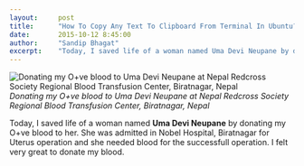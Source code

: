```yaml
---
layout:     post
title:      "How To Copy Any Text To Clipboard From Terminal In Ubuntu?"
date:       2015-10-12 8:45:00
author:     "Sandip Bhagat"
excerpt:    "Today, I saved life of a woman named Uma Devi Neupane by donating my O+ve blood to her..."
---
```

![Donating my O+ve blood to Uma Devi Neupane at Nepal Redcross Society Regional Blood Transfusion Center, Biratnagar, Nepal](https://farm6.staticflickr.com/5673/21990019960_6273edb1dc_o_d.jpg)
*Donating my O+ve blood to Uma Devi Neupane at Nepal Redcross Society Regional Blood Transfusion Center, Biratnagar, Nepal*

Today, I saved life of a woman named **Uma Devi Neupane** by donating my O+ve blood to her. She was admitted in Nobel Hospital, Biratnagar for Uterus operation and she needed blood for the successfull operation. I felt very great to donate my blood.